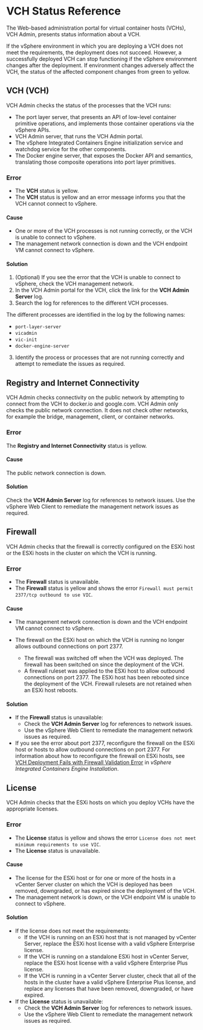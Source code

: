# VCH Status Reference #

The Web-based administration portal for virtual container hosts (VCHs), VCH Admin, presents status information about a VCH.

If the vSphere environment in which you are deploying a VCH does not meet the requirements, the deployment does not succeed. However, a successfully deployed VCH can stop functioning if the vSphere environment changes after the deployment. If environment changes adversely affect the VCH, the status of the affected component changes from green to yellow.

## VCH (VCH) ##

VCH Admin checks the status of the processes that the VCH runs:

- The port layer server, that presents an API of low-level container primitive operations, and implements those container operations via the vSphere APIs.
- VCH Admin server, that runs the VCH Admin portal. 
- The vSphere Integrated Containers Engine initialization service and watchdog service for the other components. 
- The Docker engine server, that exposes the Docker API and semantics, translating those composite operations into port layer primitives.

### Error ###

- The **VCH** status is yellow.
- The **VCH** status is yellow and an error message informs you that the VCH cannot connect to vSphere.

#### Cause ####

- One or more of the VCH processes is not running correctly, or the VCH is unable to connect to vSphere.
- The management network connection is down and the VCH endpoint VM cannot connect to vSphere.

#### Solution ####

1. (Optional) If you see the error that the VCH is unable to connect to vSphere, check the VCH management network.
2. In the VCH Admin portal for the VCH, click the link for the **VCH Admin Server** log.
2. Search the log for references to the different VCH processes.

  The different processes are identified in the log by the following names:

  - `port-layer-server`
  - `vicadmin`
  - `vic-init`
  - `docker-engine-server`

3. Identify the process or processes that are not running correctly and attempt to remediate the issues as required.

## Registry and Internet Connectivity ##

VCH Admin checks connectivity on the public network by attempting to connect from the VCH to docker.io and google.com. VCH Admin only checks the public network connection. It does not check other networks, for example the bridge, management, client, or container networks.

### Error ###

The **Registry and Internet Connectivity** status is yellow.

#### Cause ####

The public network connection is down.

#### Solution ####

Check the **VCH Admin Server** log for references to network issues. Use the vSphere Web Client to remediate the management network issues as required.

## Firewall ##

VCH Admin checks that the firewall is correctly configured on the ESXi host or the ESXi hosts in the cluster on which the VCH is running.

### Error ###

- The **Firewall** status is unavailable.
- The **Firewall** status is yellow and shows the error `Firewall must permit 2377/tcp outbound to use VIC`.

#### Cause ####

- The management network connection is down and the VCH endpoint VM cannot connect to vSphere. 
- The firewall on the ESXi host on which the VCH is running no longer allows outbound connections on port 2377.

  - The firewall was switched off when the VCH was deployed. The firewall has been switched on since the deployment of the VCH.
  - A firewall ruleset was applied to the ESXi host to allow outbound connections on port 2377. The ESXi host has been rebooted since the deployment of the VCH. Firewall rulesets are not retained when an ESXi host reboots.

#### Solution ####

- If the **Firewall** status is unavailable: 
  - Check the **VCH Admin Server** log for references to network issues. 
  - Use the vSphere Web Client to remediate the management network issues as required.
- If you see the error about port 2377, reconfigure the firewall on the ESXi host or hosts to allow  outbound connections on port 2377. For information about how to reconfigure the firewall on ESXi hosts, see [VCH Deployment Fails with Firewall Validation Error](../vic_installation/ts_firewall_error.html) in *vSphere Integrated Containers Engine Installation*.


## License ##

VCH Admin checks that the ESXi hosts on which you deploy VCHs have the appropriate licenses.

### Error ###

- The **License** status is yellow and shows the error `License does not meet minimum requirements to use VIC`.
- The **License** status is unavailable.

#### Cause ####

- The license for the ESXi host or for one or more of the hosts in a vCenter Server cluster on which the VCH is deployed has been removed, downgraded, or has expired since the deployment of the VCH.
- The management network is down, or the VCH endpoint VM is unable to connect to vSphere.

#### Solution ####

- If the license does not meet the requirements:
  - If the VCH is running on an ESXi host that is not managed by vCenter Server, replace the ESXi host license with a valid vSphere Enterprise license.
  - If the VCH is running on a standalone ESXi host in vCenter Server, replace the ESXi host license with a valid vSphere Enterprise Plus license.
  - If the VCH is running in a vCenter Server cluster, check that all of the hosts in the cluster have a valid vSphere Enterprise Plus license, and replace any licenses that have been removed, downgraded, or have expired.
- If the **License** status is unavailable: 
  - Check the **VCH Admin Server** log for references to network issues. 
  - Use the vSphere Web Client to remediate the management network issues as required.
